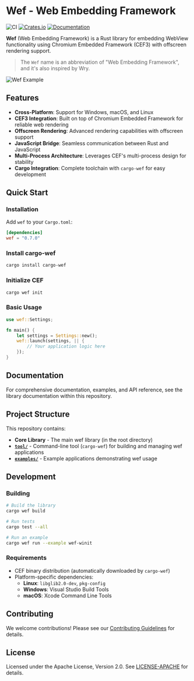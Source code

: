 # Wef - Web Embedding Framework

![CI](https://github.com/longbridge/wef/workflows/CI/badge.svg)
[![Crates.io](https://img.shields.io/crates/v/wef.svg)](https://crates.io/crates/wef)
[![Documentation](https://docs.rs/wef/badge.svg)](https://docs.rs/wef)

**Wef** (Web Embedding Framework) is a Rust library for embedding WebView functionality using Chromium Embedded Framework (CEF3) with offscreen rendering support.

> The `Wef` name is an abbreviation of "Web Embedding Framework", and it's also inspired by Wry.

![Wef Example](https://github.com/user-attachments/assets/f677ecb4-dbff-4e0d-86b9-203f6e1004a4)

## Features

- **Cross-Platform**: Support for Windows, macOS, and Linux
- **CEF3 Integration**: Built on top of Chromium Embedded Framework for reliable web rendering
- **Offscreen Rendering**: Advanced rendering capabilities with offscreen support
- **JavaScript Bridge**: Seamless communication between Rust and JavaScript
- **Multi-Process Architecture**: Leverages CEF's multi-process design for stability
- **Cargo Integration**: Complete toolchain with `cargo-wef` for easy development

## Quick Start

### Installation

Add `wef` to your `Cargo.toml`:

```toml
[dependencies]
wef = "0.7.0"
```

### Install cargo-wef

```bash
cargo install cargo-wef
```

### Initialize CEF

```bash
cargo wef init
```

### Basic Usage

```rust
use wef::Settings;

fn main() {
    let settings = Settings::new();
    wef::launch(settings, || {
        // Your application logic here
    });
}
```

## Documentation

For comprehensive documentation, examples, and API reference, see the library documentation within this repository.

## Project Structure

This repository contains:

- **Core Library** - The main wef library (in the root directory)
- **[`tool/`](tool/)** - Command-line tool (`cargo-wef`) for building and managing wef applications  
- **[`examples/`](examples/)** - Example applications demonstrating wef usage

## Development

### Building

```bash
# Build the library
cargo wef build

# Run tests
cargo test --all

# Run an example
cargo wef run --example wef-winit
```

### Requirements

- CEF binary distribution (automatically downloaded by `cargo-wef`)
- Platform-specific dependencies:
  - **Linux**: `libglib2.0-dev`, `pkg-config`
  - **Windows**: Visual Studio Build Tools
  - **macOS**: Xcode Command Line Tools

## Contributing

We welcome contributions! Please see our [Contributing Guidelines](CONTRIBUTING.md) for details.

## License

Licensed under the Apache License, Version 2.0. See [LICENSE-APACHE](LICENSE-APACHE) for details.